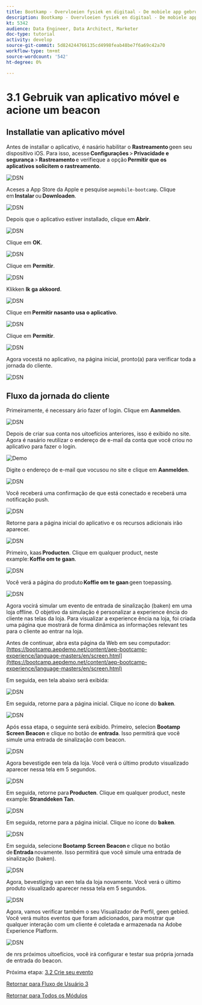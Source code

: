 ```yaml
---
title: Bootkamp - Overvloeien fysiek en digitaal - De mobiele app gebruiken en een baken-ingang activeren - Brazilië
description: Bootkamp - Overvloeien fysiek en digitaal - De mobiele app gebruiken en een baken-ingang activeren - Brazilië
kt: 5342
audience: Data Engineer, Data Architect, Marketer
doc-type: tutorial
activity: develop
source-git-commit: 5d824244766135cd4998feab48be7f6a69c42a70
workflow-type: tm+mt
source-wordcount: '542'
ht-degree: 0%

---
```


# 3.1 Gebruik van aplicativo móvel e acione um beacon

## Installatie van aplicativo móvel

Antes de installar o aplicativo, é nasário habilitar o **Rastreamento** geen seu dispositivo iOS. Para isso, acesse **Configurações** > **Privacidade e segurança** > **Rastreamento** e verifieque a opção **Permitir que os aplicativos solicitem o rastreamento**.

![DSN](./../uc3/images/app4.png)

Aceses a App Store da Apple e pesquise `aepmobile-bootcamp`. Clique em **Instalar** ou **Downloaden**.

![DSN](./../uc3/images/app1.png)

Depois que o aplicativo estiver installado, clique em **Abrir**.

![DSN](./../uc3/images/app2.png)

Clique em **OK**.

![DSN](./../uc3/images/app9.png)

Clique em **Permitir**.

![DSN](./../uc3/images/app3.png)

Klikken **Ik ga akkoord**.

![DSN](./../uc3/images/app7.png)

Clique em **Permitir nasanto usa o aplicativo**.

![DSN](./../uc3/images/app8.png)

Clique em **Permitir**.

![DSN](./../uc3/images/app5.png)

Agora vocestá no aplicativo, na página inicial, pronto(a) para verificar toda a jornada do cliente.

![DSN](./../uc3/images/app12.png)

## Fluxo da jornada do cliente

Primeiramente, é necessary ário fazer of login. Clique em **Aanmelden**.

![DSN](./images/app13.png)

Depois de criar sua conta nos uitoefícios anteriores, isso é exibido no site. Agora é nasário reutilizar o endereço de e-mail da conta que você criou no aplicativo para fazer o login.

![Demo](./images/pv1.png)

Digite o endereço de e-mail que vocusou no site e clique em **Aanmelden**.

![DSN](./images/app14.png)

Você receberá uma confirmação de que está conectado e receberá uma notificação push.

![DSN](./images/app15.png)

Retorne para a página inicial do aplicativo e os recursos adicionais irão aparecer.

![DSN](./images/app17.png)

Primeiro, kaas **Producten**. Clique em qualquer product, neste example: **Koffie om te gaan**.

![DSN](./images/app19.png)

Você verá a página do produto **Koffie om te gaan** geen toepassing.

![DSN](./images/app20.png)

Agora vocirá simular um evento de entrada de sinalização (baken) em uma loja offline. O objetivo da simulação é personalizar a experience ência do cliente nas telas da loja. Para visualizar a experience ência na loja, foi criada uma página que mostrará de forma dinâmica as informações relevant tes para o cliente ao entrar na loja.

Antes de continuar, abra esta página da Web em seu computador: [https://bootcamp.aepdemo.net/content/aep-bootcamp-experience/language-masters/en/screen.html](https://bootcamp.aepdemo.net/content/aep-bootcamp-experience/language-masters/en/screen.html)

Em seguida, een tela abaixo será exibida:

![DSN](./images/screen1.png)

Em seguida, retorne para a página inicial. Clique no ícone do **baken**.

![DSN](./images/app23.png)

Após essa etapa, o seguinte será exibido. Primeiro, selecion **Bootamp Screen Beacon** e clique no botão de **entrada**. Isso permitirá que você simule uma entrada de sinalização com beacon.

![DSN](./images/app21.png)

Agora bevestigde een tela da loja. Você verá o último produto visualizado aparecer nessa tela em 5 segundos.

![DSN](./images/screen2.png)

Em seguida, retorne para **Producten**. Clique em qualquer product, neste example: **Stranddeken Tan**.

![DSN](./images/app22.png)

Em seguida, retorne para a página inicial. Clique no ícone do **baken**.

![DSN](./images/app23.png)

Em seguida, selecione **Bootamp Screen Beacon** e clique no botão de **Entrada** novamente. Isso permitirá que você simule uma entrada de sinalização (baken).

![DSN](./images/app21.png)

Agora, bevestiging van een tela da loja novamente. Você verá o último produto visualizado aparecer nessa tela em 5 segundos.

![DSN](./images/screen3.png)

Agora, vamos verificar também o seu Visualizador de Perfil, geen gebied. Você verá muitos eventos que foram adicionados, para mostrar que qualquer interação com um cliente é coletada e armazenada na Adobe Experience Platform.

![DSN](./images/screen4.png)

de nrs próximos uitoefícios, você irá configurar e testar sua própria jornada de entrada do beacon.

Próxima etapa: [3.2 Crie seu evento](./ex2.md)

[Retornar para Fluxo de Usuário 3](./uc3.md)

[Retornar para Todos os Módulos](../../overview.md)
